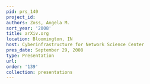 ```yaml
---
pid: prs_140
project_id: 
authors: Zoss, Angela M.
sort_year: '2008'
title: arXiv.org
location: Bloomington, IN
host: Cyberinfrastructure for Network Science Center
pres_date: September 29, 2008
type: Presentation
url: 
order: '139'
collection: presentations
---
```

